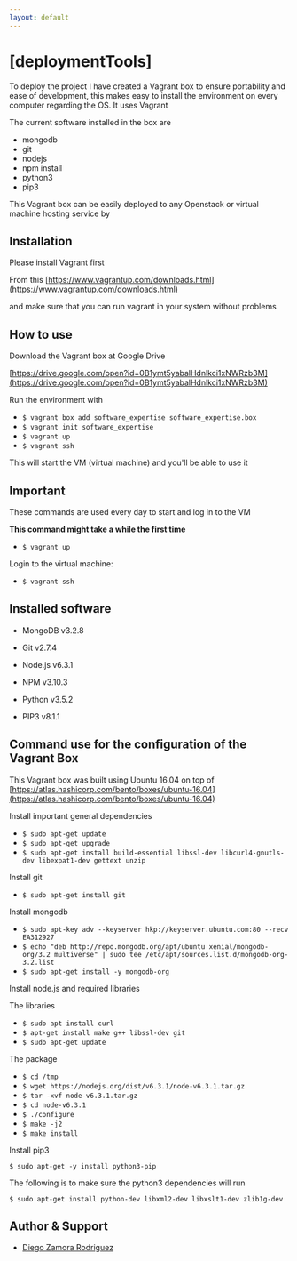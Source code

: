 ```yaml
---
layout: default
---
```


# [deploymentTools]

To deploy the project I have created a Vagrant box to ensure portability
and ease of development, this makes easy to install the environment on
every computer regarding the OS. It uses Vagrant

The current software installed in the box are

- mongodb
- git
- nodejs
- npm install
- python3
- pip3

This Vagrant box can be easily deployed to any
Openstack or virtual machine hosting service by

## Installation

Please install Vagrant first

From this [https://www.vagrantup.com/downloads.html](https://www.vagrantup.com/downloads.html)

and make sure that you can run vagrant in your system without problems

## How to use

Download the Vagrant box at Google Drive

[https://drive.google.com/open?id=0B1ymt5yabalHdnlkci1xNWRzb3M](https://drive.google.com/open?id=0B1ymt5yabalHdnlkci1xNWRzb3M)

Run the environment with

 - `$ vagrant box add software_expertise software_expertise.box`
 - `$ vagrant init software_expertise`
 - `$ vagrant up`
 - `$ vagrant ssh`

 This will start the VM (virtual machine)
 and you'll be able to use it

## Important

These commands are used every day to start and
log in to the VM

**This command might take a while the first time**

 - `$ vagrant up`

Login to the virtual machine:

 - `$ vagrant ssh`


## Installed software


- MongoDB v3.2.8

- Git v2.7.4

- Node.js v6.3.1

- NPM v3.10.3

- Python v3.5.2

- PIP3 v8.1.1

## Command use for the configuration of the Vagrant Box


This Vagrant box was built using Ubuntu 16.04
on top of [https://atlas.hashicorp.com/bento/boxes/ubuntu-16.04](https://atlas.hashicorp.com/bento/boxes/ubuntu-16.04)


Install important general dependencies

- `$ sudo apt-get update`
- `$ sudo apt-get upgrade`
- `$ sudo apt-get install build-essential libssl-dev libcurl4-gnutls-dev libexpat1-dev gettext unzip`

Install git

- `$ sudo apt-get install git`

Install mongodb

- `$ sudo apt-key adv --keyserver hkp://keyserver.ubuntu.com:80 --recv EA312927`
- `$ echo "deb http://repo.mongodb.org/apt/ubuntu xenial/mongodb-org/3.2 multiverse" | sudo tee /etc/apt/sources.list.d/mongodb-org-3.2.list`
- `$ sudo apt-get install -y mongodb-org`

Install node.js and required libraries

The libraries

- `$ sudo apt install curl`
- `$ apt-get install make g++ libssl-dev git`
- `$ sudo apt-get update`

The package

- `$ cd /tmp`
- `$ wget https://nodejs.org/dist/v6.3.1/node-v6.3.1.tar.gz`
- `$ tar -xvf node-v6.3.1.tar.gz`
- `$ cd node-v6.3.1`
- `$ ./configure`
- `$ make -j2`
- `$ make install`


Install pip3

`$ sudo apt-get -y install python3-pip`

The following is to make sure the python3 dependencies will run

`$ sudo apt-get install python-dev libxml2-dev libxslt1-dev zlib1g-dev`


## Author & Support

* [Diego Zamora Rodriguez](zamoraro@ualberta.ca)
